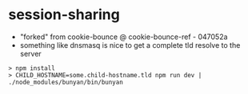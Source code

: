 # session-sharing

* "forked" from cookie-bounce @ cookie-bounce-ref - 047052a
* something like dnsmasq is nice to get a complete tld resolve to the server

```shell
> npm install
> CHILD_HOSTNAME=some.child-hostname.tld npm run dev | ./node_modules/bunyan/bin/bunyan
```
